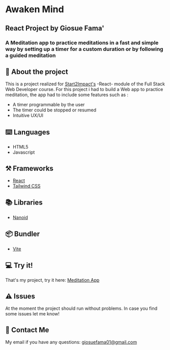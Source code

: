 # Awaken Mind

## React Project by Giosue Fama'

### A Meditation app to practice meditations in a fast and simple way by setting up a timer for a custom duration or by following a guided meditation


## :floppy_disk: About the project

This is a project realized for [Start2Impact's](https://www.start2impact.it/) -React- module of the Full Stack Web Developer course. For this project i had to build a Web app to practice meditation, the app had to include some features such as :

- A timer programmable by the user
- The timer could be stopped or resumed
- Intuitive UX/UI



## :keyboard: Languages

- HTML5
- Javascript

## :hammer_and_pick: Frameworks

- [React](https://react.dev/)
- [Tailwind CSS](https://tailwindcss.com/)

## :books: Libraries

- [Nanoid](https://www.npmjs.com/package/nanoid)

## :package: Bundler

- [Vite](https://vitejs.dev/)

## :computer: Try it!

That's my project, try it here: [Meditation App](https://meditation-8f4e1.web.app)

## :warning: Issues

At the moment the project should run without problems. In case you find some issues let me know!

## :email: Contact Me


My email if you have any questions: giosuefama01@gmail.com
